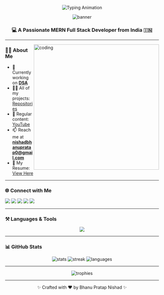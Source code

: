<!-- Futuristic Dark Banner -->
<p align="center">
  <img src="https://readme-typing-svg.herokuapp.com?font=Orbitron&size=30&duration=3000&pause=1000&color=00F7FF&center=true&vCenter=true&width=800&lines=👋+Hi%2C+I'm+Bhanu+Pratap+Nishad;💻+Full+Stack+MERN+Developer;🚀+Problem+Solver+%7C+Open+Source+Enthusiast;🔥+Building+Future+with+Code" alt="Typing Animation" />
</p>

<!-- Dark Banner / Logo -->
<p align="center">
  <img src="https://capsule-render.vercel.app/api?type=rect&color=0:0f0c29,100:24243e&height=200&section=header&text=Bhanu%20Pratap%20Nishad&fontSize=50&fontColor=ffffff&animation=fadeIn" alt="banner"/>
</p>

<h3 align="center">💻 A Passionate MERN Full Stack Developer from India 🇮🇳</h3>

---

<img align="right" alt="coding" width="410" src="https://i.pinimg.com/originals/ed/ec/57/edec57b70e496d6310c0ba533909acb2.gif">

### 👨‍💻 About Me
- 🔭 Currently working on **[DSA](https://github.com/Bhanupratap10/DSA-With-Java-All-Codes)**  
- 👨‍💻 All of my projects: [Repositories](https://github.com/Bhanupratap10?tab=repositories)  
- 📝 Regular content: [YouTube](https://www.youtube.com/@bhanu-pratap-nishad)  
- 📫 Reach me at **nishadbhanupratap0@gmail.com**  
- 📄 My Resume: [View Here](https://drive.google.com/file/d/1ZF9tzrU5O3BvzMgvaj-vodzGUwY_lI-m/view?usp=sharing)  

---

### 🌐 Connect with Me
<p align="left">
<a href="https://linkedin.com/in/bhanu-pratap-nishad" target="blank"><img src="https://img.shields.io/badge/LinkedIn-0077B5?style=for-the-badge&logo=linkedin&logoColor=white"/></a>
<a href="https://stackoverflow.com/users/bhanu-pratap-nishad" target="blank"><img src="https://img.shields.io/badge/Stackoverflow-FE7A16?style=for-the-badge&logo=stackoverflow&logoColor=white"/></a>
<a href="https://instagram.com/er_bhanu_pratap_nishad" target="blank"><img src="https://img.shields.io/badge/Instagram-E4405F?style=for-the-badge&logo=instagram&logoColor=white"/></a>
<a href="https://www.leetcode.com/bhanu_pratap_nishad/" target="blank"><img src="https://img.shields.io/badge/LeetCode-000000?style=for-the-badge&logo=LeetCode&logoColor=#FFA116"/></a>
<a href="https://auth.geeksforgeeks.org/user/bhanupratap25qf" target="blank"><img src="https://img.shields.io/badge/GeeksforGeeks-2F8D46?style=for-the-badge&logo=geeksforgeeks&logoColor=white"/></a>
</p>

---

### ⚒️ Languages & Tools
<p align="center">
<img src="https://skillicons.dev/icons?i=html,css,js,react,nodejs,express,mongodb,java,bootstrap,tailwind,redux,git,github,docker,postman,mysql,gcp&perline=8" />
</p>

---

### 📊 GitHub Stats
<p align="center">
  <img src="https://github-readme-stats.vercel.app/api?username=bhanupratap10&show_icons=true&theme=radical" alt="stats"/>
  <img src="https://github-readme-streak-stats.herokuapp.com/?user=bhanupratap10&theme=radical" alt="streak"/>
  <img src="https://github-readme-stats.vercel.app/api/top-langs/?username=bhanupratap10&layout=compact&theme=radical" alt="languages"/>
</p>

---

<p align="center">
  <img src="https://github-profile-trophy.vercel.app/?username=bhanupratap10&theme=onedark&no-frame=true&row=1&column=6" alt="trophies"/>
</p>

---
<p align="center">✨ Crafted with ❤️ by Bhanu Pratap Nishad ✨</p>
